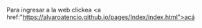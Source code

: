 Para ingresar a la web clickea <a href:"https://alvaroatencio.github.io/pages/Index/index.html">acá</a>

